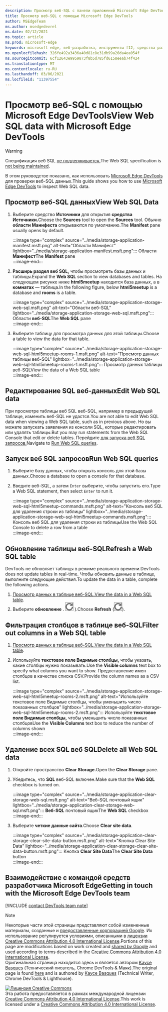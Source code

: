 ```yaml
---
description: Просмотр веб-SQL с панели приложений Microsoft Edge DevTools.
title: Просмотр веб-SQL с помощью Microsoft Edge DevTools
author: MSEdgeTeam
ms.author: msedgedevrel
ms.date: 02/12/2021
ms.topic: article
ms.prod: microsoft-edge
keywords: microsoft edge, веб-разработка, инструменты f12, средства разработчика
ms.openlocfilehash: 326fe492a3436a40d81c8e31db99a26da4ea054f
ms.sourcegitcommit: 6cf12643e9959873f8b5d785fd6158eeab74f424
ms.translationtype: MT
ms.contentlocale: ru-RU
ms.lasthandoff: 03/06/2021
ms.locfileid: "11397554"
---
```

<!-- Copyright Kayce Basques 

   Licensed under the Apache License, Version 2.0 (the "License");
   you may not use this file except in compliance with the License.
   You may obtain a copy of the License at

       https://www.apache.org/licenses/LICENSE-2.0

   Unless required by applicable law or agreed to in writing, software
   distributed under the License is distributed on an "AS IS" BASIS,
   WITHOUT WARRANTIES OR CONDITIONS OF ANY KIND, either express or implied.
   See the License for the specific language governing permissions and
   limitations under the License.  -->

# <a name="view-web-sql-data-with-microsoft-edge-devtools"></a><span data-ttu-id="e3c59-104">Просмотр веб-SQL с помощью Microsoft Edge DevTools</span><span class="sxs-lookup"><span data-stu-id="e3c59-104">View Web SQL data with Microsoft Edge DevTools</span></span>  

> [!WARNING]
> <span data-ttu-id="e3c59-105">Спецификация веб SQL [не поддерживается.][W3CWebSQLStatus]</span><span class="sxs-lookup"><span data-stu-id="e3c59-105">The Web SQL specification is [not being maintained][W3CWebSQLStatus].</span></span>  

<span data-ttu-id="e3c59-106">В этом руководстве показано, как использовать [Microsoft Edge DevTools][MicrosoftEdgeDevTools] для проверки веб-SQL данных.</span><span class="sxs-lookup"><span data-stu-id="e3c59-106">This guide shows you how to use [Microsoft Edge DevTools][MicrosoftEdgeDevTools] to inspect Web SQL data.</span></span>  

## <a name="view-web-sql-data"></a><span data-ttu-id="e3c59-107">Просмотр веб-SQL данных</span><span class="sxs-lookup"><span data-stu-id="e3c59-107">View Web SQL Data</span></span>  

1.  <span data-ttu-id="e3c59-108">Выберите средство **Источники** для открытия **средства Источники.**</span><span class="sxs-lookup"><span data-stu-id="e3c59-108">Choose the **Sources** tool to open the **Sources** tool.</span></span>  <span data-ttu-id="e3c59-109">Обычно **области Манифеста** открываются по умолчанию.</span><span class="sxs-lookup"><span data-stu-id="e3c59-109">The **Manifest** pane usually opens by default.</span></span>  
    
    :::image type="complex" source="../media/storage-application-manifest.msft.png" alt-text="Области Манифест" lightbox="../media/storage-application-manifest.msft.png":::
       <span data-ttu-id="e3c59-111">Области **Манифест**</span><span class="sxs-lookup"><span data-stu-id="e3c59-111">The **Manifest** pane</span></span>  
    :::image-end:::  
    
1.  <span data-ttu-id="e3c59-112">**Расширь раздел веб SQL,** чтобы просмотреть базы данных и таблицы.</span><span class="sxs-lookup"><span data-stu-id="e3c59-112">Expand the **Web SQL** section to view databases and tables.</span></span>  <span data-ttu-id="e3c59-113">На следующем рисунке ниже **html5meetup** находится база данных, а в **комнатах** — таблица.</span><span class="sxs-lookup"><span data-stu-id="e3c59-113">In the following figure, below **html5meetup** is a database and **rooms** is a table.</span></span>  
    
    :::image type="complex" source="../media/storage-application-storage-web-sql.msft.png" alt-text="Области веб-SQL" lightbox="../media/storage-application-storage-web-sql.msft.png":::
       <span data-ttu-id="e3c59-115">Области **веб-SQL**</span><span class="sxs-lookup"><span data-stu-id="e3c59-115">The **Web SQL** pane</span></span>  
    :::image-end:::  
    
1.  <span data-ttu-id="e3c59-116">Выберите таблицу для просмотра данных для этой таблицы.</span><span class="sxs-lookup"><span data-stu-id="e3c59-116">Choose a table to view the data for that table.</span></span>  
    
    :::image type="complex" source="../media/storage-application-storage-web-sql-html5meetup-rooms-1.msft.png" alt-text="Просмотр данных таблицы веб-SQL" lightbox="../media/storage-application-storage-web-sql-html5meetup-rooms-1.msft.png":::
       <span data-ttu-id="e3c59-118">Просмотр данных таблицы веб-SQL</span><span class="sxs-lookup"><span data-stu-id="e3c59-118">View the data of a Web SQL table</span></span>  
    :::image-end:::  
    
## <a name="edit-web-sql-data"></a><span data-ttu-id="e3c59-119">Редактирование SQL веб-данных</span><span class="sxs-lookup"><span data-stu-id="e3c59-119">Edit Web SQL data</span></span>  

<span data-ttu-id="e3c59-120">При просмотре таблицы веб SQL веб-SQL, например в предыдущей таблице, изменить веб-SQL не удастся.</span><span class="sxs-lookup"><span data-stu-id="e3c59-120">You are not able to edit Web SQL data when viewing a Web SQL table, such as in previous above.</span></span>  <span data-ttu-id="e3c59-121">Но вы можете запускать заявления из консоли SQL, которые редактировать или удалять таблицы.</span><span class="sxs-lookup"><span data-stu-id="e3c59-121">But you may run statements from the Web SQL Console that edit or delete tables.</span></span>  <span data-ttu-id="e3c59-122">Перейдите [для запуска веб SQL запросов.](#run-web-sql-queries)</span><span class="sxs-lookup"><span data-stu-id="e3c59-122">Navigate to [Run Web SQL queries](#run-web-sql-queries).</span></span>  

## <a name="run-web-sql-queries"></a><span data-ttu-id="e3c59-123">Запуск веб SQL запросов</span><span class="sxs-lookup"><span data-stu-id="e3c59-123">Run Web SQL queries</span></span>  

1.  <span data-ttu-id="e3c59-124">Выберите базу данных, чтобы открыть консоль для этой базы данных.</span><span class="sxs-lookup"><span data-stu-id="e3c59-124">Choose a database to open a console for that database.</span></span>  
1.  <span data-ttu-id="e3c59-125">Введите веб-SQL, а затем `Enter` выберите, чтобы запустить его.</span><span class="sxs-lookup"><span data-stu-id="e3c59-125">Type a Web SQL statement, then select `Enter` to run it.</span></span>  
    
    :::image type="complex" source="../media/storage-application-storage-web-sql-html5meetup-commands.msft.png" alt-text="Консоль веб SQL для удаления строки из таблицы" lightbox="../media/storage-application-storage-web-sql-html5meetup-commands.msft.png":::
       <span data-ttu-id="e3c59-127">Консоль веб SQL для удаления строки из таблицы</span><span class="sxs-lookup"><span data-stu-id="e3c59-127">Use the Web SQL Console to delete a row from a table</span></span>  
    :::image-end:::  
    
## <a name="refresh-a-web-sql-table"></a><span data-ttu-id="e3c59-128">Обновление таблицы веб-SQL</span><span class="sxs-lookup"><span data-stu-id="e3c59-128">Refresh a Web SQL table</span></span>  

<span data-ttu-id="e3c59-129">DevTools не обновляет таблицы в режиме реального времени.</span><span class="sxs-lookup"><span data-stu-id="e3c59-129">DevTools does not update tables in real-time.</span></span>  <span data-ttu-id="e3c59-130">Чтобы обновить данные в таблице, выполните следующие действия.</span><span class="sxs-lookup"><span data-stu-id="e3c59-130">To update the data in a table, complete the following actions.</span></span>  

1.  <span data-ttu-id="e3c59-131">[Просмотр данных в таблице веб-SQL.](#view-web-sql-data)</span><span class="sxs-lookup"><span data-stu-id="e3c59-131">[View the data in a Web SQL table](#view-web-sql-data).</span></span>  
1.  <span data-ttu-id="e3c59-132">Выберите **обновление** \. ![ Обновление ][ImageRefreshIcon] \).</span><span class="sxs-lookup"><span data-stu-id="e3c59-132">Choose **Refresh** \(![Refresh][ImageRefreshIcon]\).</span></span>  
    
## <a name="filter-out-columns-in-a-web-sql-table"></a><span data-ttu-id="e3c59-133">Фильтрация столбцов в таблице веб-SQL</span><span class="sxs-lookup"><span data-stu-id="e3c59-133">Filter out columns in a Web SQL table</span></span>  

1.  <span data-ttu-id="e3c59-134">[Просмотр данных в таблице веб-SQL.](#view-web-sql-data)</span><span class="sxs-lookup"><span data-stu-id="e3c59-134">[View the data in a Web SQL table](#view-web-sql-data).</span></span>  
1.  <span data-ttu-id="e3c59-135">Используйте **текстовое поле Видимые столбцы,** чтобы указать, какие столбцы нужно показывать.</span><span class="sxs-lookup"><span data-stu-id="e3c59-135">Use the **Visible columns** text box to specify what columns you want to show.</span></span>  <span data-ttu-id="e3c59-136">Предоставление имен столбцов в качестве списка CSV.</span><span class="sxs-lookup"><span data-stu-id="e3c59-136">Provide the column names as a CSV list.</span></span>  
    
    :::image type="complex" source="../media/storage-application-storage-web-sql-html5meetup-rooms-2.msft.png" alt-text="Используйте текстовое поле Видимые столбцы, чтобы уменьшить число показанных столбцов" lightbox="../media/storage-application-storage-web-sql-html5meetup-rooms-2.msft.png":::
       <span data-ttu-id="e3c59-138">Используйте **текстовое поле Видимые столбцы,** чтобы уменьшить число показанных столбцов</span><span class="sxs-lookup"><span data-stu-id="e3c59-138">Use the **Visible Columns** text box to reduce the number of columns shown</span></span>  
    :::image-end:::  
    
## <a name="delete-all-web-sql-data"></a><span data-ttu-id="e3c59-139">Удаление всех SQL веб SQL</span><span class="sxs-lookup"><span data-stu-id="e3c59-139">Delete all Web SQL data</span></span>  

1.  <span data-ttu-id="e3c59-140">Откройте пространство **Clear Storage.**</span><span class="sxs-lookup"><span data-stu-id="e3c59-140">Open the **Clear Storage** pane.</span></span>  
1.  <span data-ttu-id="e3c59-141">Убедитесь, что **SQL** веб-SQL включен.</span><span class="sxs-lookup"><span data-stu-id="e3c59-141">Make sure that the **Web SQL** checkbox is turned on.</span></span>  
    
    :::image type="complex" source="../media/storage-application-clear-storage-web-sql.msft.png" alt-text="Веб-SQL почтовый ящик" lightbox="../media/storage-application-clear-storage-web-sql.msft.png":::
       <span data-ttu-id="e3c59-143">**Веб-SQL** почтовый ящик</span><span class="sxs-lookup"><span data-stu-id="e3c59-143">The **Web SQL** checkbox</span></span>  
    :::image-end:::  
    
1.  <span data-ttu-id="e3c59-144">Выберите **четкие данные сайта**.</span><span class="sxs-lookup"><span data-stu-id="e3c59-144">Choose **Clear site data**.</span></span>  
    
    :::image type="complex" source="../media/storage-application-clear-storage-clear-site-data-button.msft.png" alt-text="Кнопка Clear Site Data" lightbox="../media/storage-application-clear-storage-clear-site-data-button.msft.png":::
       <span data-ttu-id="e3c59-146">Кнопка **Clear Site Data**</span><span class="sxs-lookup"><span data-stu-id="e3c59-146">The **Clear Site Data** button</span></span>  
    :::image-end:::  
    
## <a name="getting-in-touch-with-the-microsoft-edge-devtools-team"></a><span data-ttu-id="e3c59-147">Взаимодействие с командой средств разработчика Microsoft Edge</span><span class="sxs-lookup"><span data-stu-id="e3c59-147">Getting in touch with the Microsoft Edge DevTools team</span></span>  

[!INCLUDE [contact DevTools team note](../includes/contact-devtools-team-note.md)]  

<!-- image links -->  

[ImageRefreshIcon]: ../media/refresh-icon.msft.png  

<!-- links -->  

[MicrosoftEdgeDevTools]: ../../devtools-guide-chromium/index.md "Средства разработки Microsoft Edge (Chromium) | Документы Майкрософт"  

[W3CWebSQLStatus]: https://w3.org/TR/webdatabase/#status-of-this-document "Веб-SQL базы данных | W3C"  

> [!NOTE]
> <span data-ttu-id="e3c59-150">Некоторые части этой страницы представляют собой измененные материалы, созданные и [предоставленные корпорацией Google][GoogleSitePolicies]. Их использование регулируется условиями, описанными в [лицензии Creative Commons Attribution 4.0 International License][CCA4IL].</span><span class="sxs-lookup"><span data-stu-id="e3c59-150">Portions of this page are modifications based on work created and [shared by Google][GoogleSitePolicies] and used according to terms described in the [Creative Commons Attribution 4.0 International License][CCA4IL].</span></span>  
> <span data-ttu-id="e3c59-151">Оригинальная страница [](https://developers.google.com/web/tools/chrome-devtools/storage/websql) находится здесь и является автором [Kayce Basques][KayceBasques] \(Технический писатель, Chrome DevTools \& Маяк\).</span><span class="sxs-lookup"><span data-stu-id="e3c59-151">The original page is found [here](https://developers.google.com/web/tools/chrome-devtools/storage/websql) and is authored by [Kayce Basques][KayceBasques] \(Technical Writer, Chrome DevTools \& Lighthouse\).</span></span>  

[![Лицензия Creative Commons][CCby4Image]][CCA4IL]  
<span data-ttu-id="e3c59-153">Эта работа предоставляется в рамках международной лицензии [Creative Commons Attribution 4.0 International License][CCA4IL].</span><span class="sxs-lookup"><span data-stu-id="e3c59-153">This work is licensed under a [Creative Commons Attribution 4.0 International License][CCA4IL].</span></span>  

[CCA4IL]: https://creativecommons.org/licenses/by/4.0  
[CCby4Image]: https://i.creativecommons.org/l/by/4.0/88x31.png  
[GoogleSitePolicies]: https://developers.google.com/terms/site-policies  
[KayceBasques]: https://developers.google.com/web/resources/contributors/kaycebasques  
